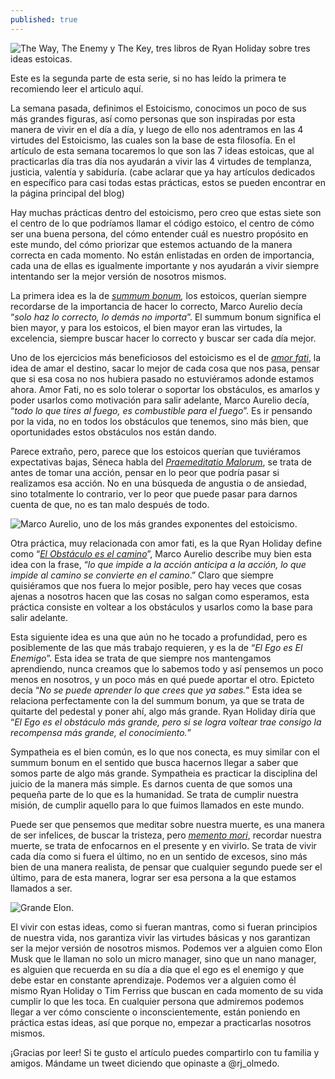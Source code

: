 ```yaml
---
published: true
---
```

![The Way, The Enemy y The Key, tres libros de Ryan Holiday sobre tres ideas estoicas.]({{site.baseurl}}/images/coleccionryan.jpg)


Este es la segunda parte de esta serie, si no has leído la primera te recomiendo leer el articulo aquí.


La semana pasada, definimos el Estoicismo, conocimos un poco de sus más grandes figuras, así como personas que son inspiradas por esta manera de vivir en el día a día, y luego de ello nos adentramos en las 4 virtudes del Estoicismo, las cuales son la base de esta filosofía. En el artículo de esta semana tocaremos lo que son las 7 ideas estoicas, que al practicarlas día tras día nos ayudarán a vivir las 4 virtudes de templanza, justicia, valentía y sabiduría. (cabe aclarar que ya hay artículos dedicados en específico para casi todas estas prácticas, estos se pueden encontrar en la página principal del blog)

Hay muchas prácticas dentro del estoicismo, pero creo que estas siete son el centro de lo que podríamos llamar el código estoico, el centro de cómo ser una buena persona, del cómo entender cuál es nuestro propósito en este mundo, del cómo priorizar que estemos actuando de la manera correcta en cada momento. No están enlistadas en orden de importancia, cada una de ellas es igualmente importante y nos ayudarán a vivir siempre intentando ser la mejor versión de nosotros mismos.

La primera idea es la de _[summum bonum](https://rjolmedo.github.io/el-bien-mayor/ "El Bien Mayor"),_ los estoicos, querían siempre recordarse de la importancia de hacer lo correcto, Marco Aurelio decía “_solo haz lo correcto, lo demás no importa_”. El summum bonum significa el bien mayor, y para los estoicos, el bien mayor eran las virtudes, la excelencia, siempre buscar hacer lo correcto y buscar ser cada día mejor.

Uno de los ejercicios más beneficiosos del estoicismo es el de _[amor fati](https://rjolmedo.github.io/ama-tu-destino/ "Ama tu Destino")_, la idea de amar el destino, sacar lo mejor de cada cosa que nos pasa, pensar que si esa cosa no nos hubiera pasado no estuviéramos adonde estamos ahora. Amor Fati, no es solo tolerar o soportar los obstáculos, es amarlos y poder usarlos como motivación para salir adelante, Marco Aurelio decía, “_todo lo que tires al fuego, es combustible para el fuego_”. Es ir pensando por la vida, no en todos los obstáculos que tenemos, sino más bien, que oportunidades estos obstáculos nos están dando.

Parece extraño, pero, parece que los estoicos querían que tuviéramos expectativas bajas, Séneca habla del _[Praemeditatio Malorum](https://rjolmedo.github.io/preparate-para-lo-peor/ "Preparate Para Lo Peor")_, se trata de antes de tomar una acción, pensar en lo peor que podría pasar si realizamos esa acción. No en una búsqueda de angustia o de ansiedad, sino totalmente lo contrario, ver lo peor que puede pasar para darnos cuenta de que, no es tan malo después de todo.


![Marco Aurelio, uno de los más grandes exponentes del estoicismo.]({{site.baseurl}}/images/emperador.webp)


Otra práctica, muy relacionada con amor fati, es la que Ryan Holiday define como “_[El Obstáculo es el camino](https://rjolmedo.github.io/los-obstaculos-son-el-camino/ "Los Obstaculos Son El Camino")_”, Marco Aurelio describe muy bien esta idea con la frase, “_lo que impide a la acción anticipa a la acción, lo que impide al camino se convierte en el camino_.” Claro que siempre quisiéramos que nos fuera lo mejor posible, pero hay veces que cosas ajenas a nosotros hacen que las cosas no salgan como esperamos, esta práctica consiste en voltear a los obstáculos y usarlos como la base para salir adelante.

Esta siguiente idea es una que aún no he tocado a profundidad, pero es posiblemente de las que más trabajo requieren, y es la de “_El Ego es El Enemigo_”. Esta idea se trata de que siempre nos mantengamos aprendiendo, nunca creamos que lo sabemos todo y así pensemos un poco menos en nosotros, y un poco más en qué puede aportar el otro. Epicteto decía “_No se puede aprender lo que crees que ya sabes._” Esta idea se relaciona perfectamente con la del summum bonum, ya que se trata de quitarte del pedestal y poner ahí, algo más grande. Ryan Holiday diría que “_El Ego es el obstáculo más grande, pero si se logra voltear trae consigo la recompensa más grande, el conocimiento._”

Sympatheia es el bien común, es lo que nos conecta, es muy similar con el summum bonum en el sentido que busca hacernos llegar a saber que somos parte de algo más grande. Sympatheia es practicar la disciplina del juicio de la manera más simple. Es darnos cuenta de que somos una pequeña parte de lo que es la humanidad. Se trata de cumplir nuestra misión, de cumplir aquello para lo que fuimos llamados en este mundo.

Puede ser que pensemos que meditar sobre nuestra muerte, es una manera de ser infelices, de buscar la tristeza, pero _[memento mori](https://rjolmedo.github.io/recuerda-tu-muerte/ "Recuerda Tu Muerte")_, recordar nuestra muerte, se trata de enfocarnos en el presente y en vivirlo. Se trata de vivir cada día como si fuera el último, no en un sentido de excesos, sino más bien de una manera realista, de pensar que cualquier segundo puede ser el último, para de esta manera, lograr ser esa persona a la que estamos llamados a ser.


![Grande Elon.]({{site.baseurl}}/images/elonism.jpg)


El vivir con estas ideas, como si fueran mantras, como si fueran principios de nuestra vida, nos garantiza vivir las virtudes básicas y nos garantizan ser la mejor versión de nosotros mismos. Podemos ver a alguien como Elon Musk que le llaman no solo un micro manager, sino que un nano manager, es alguien que recuerda en su día a día que el ego es el enemigo y que debe estar en constante aprendizaje. Podemos ver a alguien como él mismo Ryan Holiday o Tim Ferriss que buscan en cada momento de su vida cumplir lo que les toca. En cualquier persona que admiremos podemos llegar a ver cómo consciente o inconscientemente, están poniendo en práctica estas ideas, así que porque no, empezar a practicarlas nosotros mismos.

¡Gracias por leer! Si te gusto el artículo puedes compartirlo con tu familia y amigos. Mándame un tweet diciendo que opinaste a @rj_olmedo.
